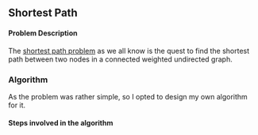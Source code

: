 Shortest Path
-------------

#### Problem Description

The [shortest path problem](https://en.wikipedia.org/wiki/Shortest_path_problem) as we all know is the quest to find the shortest path between two nodes in a connected weighted undirected graph.

### Algorithm

As the problem was rather simple, so I opted to design my own algorithm for it.

#### Steps involved in the algorithm



